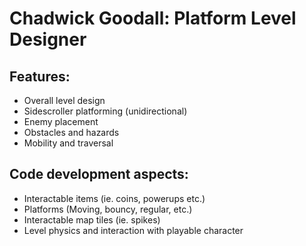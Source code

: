 # Chadwick Goodall: Platform Level Designer
## Features:

- Overall level design
- Sidescroller platforming (unidirectional)
- Enemy placement
- Obstacles and hazards 
- Mobility and traversal

## Code development aspects:
- Interactable items (ie. coins, powerups etc.)
- Platforms (Moving, bouncy, regular, etc.)
- Interactable map tiles (ie. spikes)
- Level physics and interaction with playable character